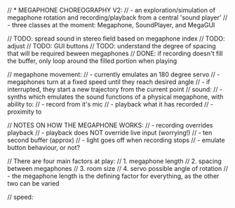 // * MEGAPHONE CHOREOGRAPHY V2:
// - an exploration/simulation of megaphone rotation and recording/playback from a central 'sound player'
// - three classes at the moment: Megaphone, SoundPlayer, and MegaGUI

// TODO: spread sound in stereo field based on megaphone index
// TODO: adjust
// TODO: GUI buttons
// TODO: understand the degree of spacing that will be required beween megaphones
// DONE: if recording doesn't fill the buffer, only loop around the filled portion when playing

// megaphone movement:
// - currently emulates an 180 degree servo
// - megaphones turn at a fixed speed until they reach desired angle
// - if interrupted, they start a new trajectory from the current point
// sound:
// - synths which emulates the sound functions of a physical megaphone, with ability to:
// - record from it's mic
// - playback what it has recorded
// - proximity to

// NOTES ON HOW THE MEGAPHONE WORKS:
// - recording overrides playback
// - playback does NOT override live input (worrying!)
// - ten second buffer (approx)
// - light goes off when recording stops
// - emulate button behaviour, or not?



// There are four main factors at play:
// 1. megaphone length
// 2. spacing between megaphones
// 3. room size
// 4. servo possible angle of rotation
// - the megaphone length is the defining factor for everything, as the other two can be varied

// speed:

